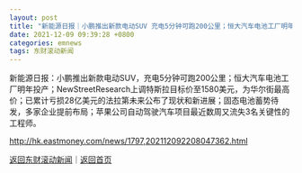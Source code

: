 ```yaml
---
layout: post
title: "新能源日报｜小鹏推出新款电动SUV 充电5分钟可跑200公里；恒大汽车电池工厂明年投产"
date: 2021-12-09 09:39:28 +0800
categories: emnews
tags: 东财滚动新闻
---
```


新能源日报：小鹏推出新款电动SUV，充电5分钟可跑200公里；恒大汽车电池工厂明年投产；NewStreetResearch上调特斯拉目标价至1580美元，为华尔街最高价；已累计亏损28亿美元的法拉第未来公布了现状和新进展；固态电池蓄势待发，多家企业提前布局；苹果公司自动驾驶汽车项目最近数周又流失3名关键性的工程师。

<http://hk.eastmoney.com/news/1797,202112092208047362.html>

[返回东财滚动新闻](//finews.withounder.com/emnews/)｜[返回首页](//finews.withounder.com/)